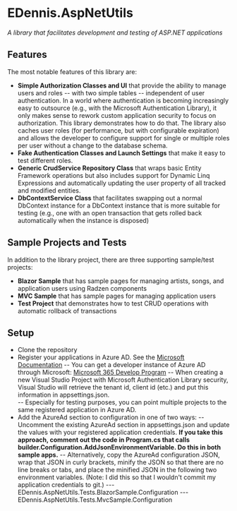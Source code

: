# EDennis.AspNetUtils
*A library that facilitates development and testing of ASP.NET applications*

## Features
The most notable features of this library are:
- **Simple Authorization Classes and UI** that provide the ability to manage users and roles -- with two simple tables -- independent of user authentication.  In a world where authentication is becoming increasingly easy to outsource (e.g., with the Microsoft Authentication Library), it only makes sense to rework custom application security to focus on authorization.  This library demonstrates how to do that.  The library also caches user roles (for performance, but with configurable expiration) and allows the developer to configure support for single or multiple roles per user without a change to the database schema. 
- **Fake Authentication Classes and Launch Settings** that make it easy to test different roles.
- **Generic CrudService Repository Class** that wraps basic Entity Framework operations but also includes support for Dynamic Linq Expressions and automatically updating the user property of all tracked and modified entities.
- **DbContextService Class** that facilitates swapping out a normal DbContext instance for a DbContext instance that is more suitable for testing (e.g., one with an open transaction that gets rolled back automatically when the instance is disposed)

## Sample Projects and Tests
In addition to the library project, there are three supporting sample/test projects:
- **Blazor Sample** that has sample pages for managing artists, songs, and application users using Radzen components
- **MVC Sample** that has sample pages for managing application users
- **Test Project** that demonstrates how to test CRUD operations with automatic rollback of transactions

## Setup
- Clone the repository
- Register your applications in Azure AD.  See the [Microsoft Documentation](https://learn.microsoft.com/en-us/azure/active-directory/develop/quickstart-register-app)
  -- You can get a developer instance of Azure AD through Microsoft: [Microsoft 365 Develop Program](https://learn.microsoft.com/en-us/azure/active-directory/verifiable-credentials/how-to-create-a-free-developer-account)
  -- When creating a new Visual Studio Project with Microsoft Authentication Library security, Visual Studio will retrieve the tenant id, client id (etc.) and put this information in appsettings.json.  
  -- Especially for testing purposes, you can point multiple projects to the same registered application in Azure AD.
- Add the AzureAd section to configuration in one of two ways:
  -- Uncomment the existing AzureAd section in appsettings.json and update the values with your registered application credentials.  **If you take this approach, comment out the code in Program.cs that calls builder.Configuration.AddJsonEnvironmentVariable.  Do this in both sample apps.**
  -- Alternatively, copy the AzureAd configuration JSON, wrap that JSON in curly brackets, minify the JSON so that there are no line breaks or tabs, and place the minified JSON in the following two environment variables.  (Note: I did this so that I wouldn't commit my application credentials to git.)
     --- EDennis.AspNetUtils.Tests.BlazorSample.Configuration
     --- EDennis.AspNetUtils.Tests.MvcSample.Configuration
